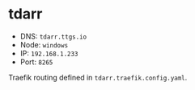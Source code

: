 # tdarr

- DNS: `tdarr.ttgs.io`
- Node: `windows`
- IP: `192.168.1.233`
- Port: `8265`

Traefik routing defined in `tdarr.traefik.config.yaml`.
